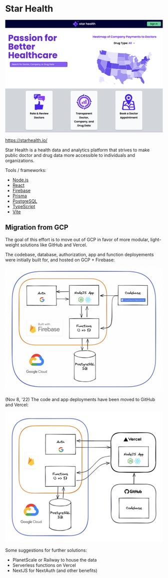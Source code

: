 # Star Health

![screenshot](public/images/ScreenGrabHomepage.png)

https://starhealth.io/

Star Health is a health data and analytics platform that strives to make public doctor and drug data more accessible to individuals and organizations.

Tools / frameworks:

- [Node.js](https://nodejs.org/en/)
- [React](https://reactjs.org/)
- [Firebase](https://firebase.google.com/docs/reference/node)
- [Prisma](https://www.prisma.io/)
- [PostgreSQL](https://www.postgresql.org/)
- [TypeScript](https://www.typescriptlang.org/)
- [Vite](https://vitejs.dev/)

## Migration from GCP

The goal of this effort is to move out of GCP in favor of more modular, light-weight solutions like GitHub and Vercel.

The codebase, database, authorization, app and function deployements were initially built for, and hosted on GCP + Firebase:

![legacy infrastructure](public/images/InfraDiagramLegacy.png)

(Nov 8, '22) The code and app deployments have been moved to GitHub and Vercel:

![current infrastructure](public/images/InfraDiagramCurrent.png)

Some suggestions for further solutions:
- PlanetScale or Railway to house the data
- Serverless functions on Vercel
- NextJS for NextAuth (and other benefits)